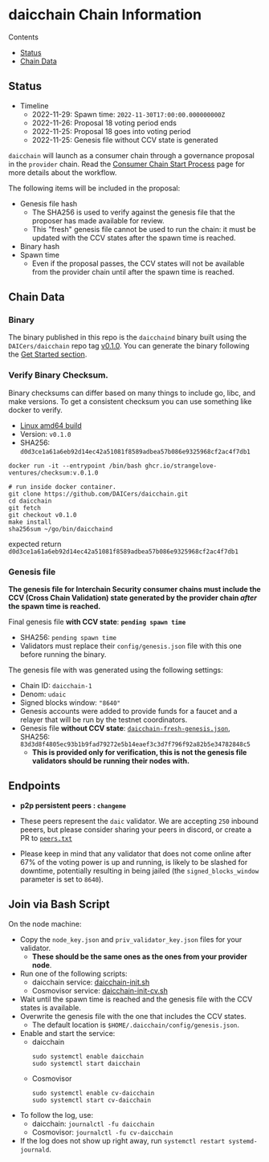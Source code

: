 # daicchain Chain Information

Contents

* [Status](#status)
* [Chain Data](#chain-data)

## Status

* Timeline
  * 2022-11-29: Spawn time: `2022-11-30T17:00:00.000000000Z`
  * 2022-11-26: Proposal 18 voting period ends
  * 2022-11-25: Proposal 18 goes into voting period
  * 2022-11-25: Genesis file without CCV state is generated

`daicchain` will launch as a consumer chain through a governance proposal in the `provider` chain. Read the [Consumer Chain Start Process](/docs/Consumer-Chain-Start-Process.md) page for more details about the workflow.

The following items will be included in the proposal:
* Genesis file hash
  * The SHA256 is used to verify against the genesis file that the proposer has made available for review.
  * This "fresh" genesis file cannot be used to run the chain: it must be updated with the CCV states after the spawn time is reached.
* Binary hash
* Spawn time
  * Even if the proposal passes, the CCV states will not be available from the provider chain until after the spawn time is reached.

## Chain Data

### Binary

The binary published in this repo is the `daicchaind` binary built using the `DAICers/daicchain` repo tag [v0.1.0](https://github.com/DAICers/daicchain/releases/tag/v0.1.0). You can generate the binary following the [Get Started section](https://github.com/DAICers/daicchain/tree/v0.1.0#get-started). 

### Verify Binary Checksum.
Binary checksums can differ based on many things to include go, libc, and make versions. To get a consistent checksum you can use something like docker to verify.

  * [Linux amd64 build](daicchaind)
  * Version: `v0.1.0`
  * SHA256: `d0d3ce1a61a6eb92d14ec42a51081f8589adbea57b086e9325968cf2ac4f7db1`

  ```
  docker run -it --entrypoint /bin/bash ghcr.io/strangelove-ventures/checksum:v.0.1.0
  ```
  ```
  # run inside docker container.
  git clone https://github.com/DAICers/daicchain.git
  cd daicchain
  git fetch
  git checkout v0.1.0
  make install
  sha256sum ~/go/bin/daicchaind
  ```
  expected return `d0d3ce1a61a6eb92d14ec42a51081f8589adbea57b086e9325968cf2ac4f7db1`

### Genesis file

**The genesis file for Interchain Security consumer chains must include the CCV (Cross Chain Validation) state generated by the provider chain _after_ the spawn time is reached.**

Final genesis file **with CCV state**: **`pending spawn time`**
- SHA256: `pending spawn time`
- Validators must replace their `config/genesis.json` file with this one before running the binary.

The genesis file with was generated using the following settings:

* Chain ID: `daicchain-1`
* Denom: `udaic`
* Signed blocks window: `"8640"`
* Genesis accounts were added to provide funds for a faucet and a relayer that will be run by the testnet coordinators.
* Genesis file **without CCV state**: [`daicchain-fresh-genesis.json`](daicchain-fresh-genesis.json), SHA256: `83d3d8f4805ec93b1b9fad79272e5b14eaef3c3d7f796f92a82b5e34782848c5`
  * **This is provided only for verification, this is not the genesis file validators should be running their nodes with.**

## Endpoints

* **p2p persistent peers : `changeme`**
* These peers represent the `daic` validator. We are accepting `250` inbound peeers, but please consider sharing your peers in discord, or create a PR to [`peers.txt`](peers.txt)

* Please keep in mind that any validator that does not come online after 67% of the voting power is up and running, is likely to be slashed for downtime, potentially resulting in being jailed (the `signed_blocks_window` parameter is set to `8640`).

## Join via Bash Script

On the node machine:
- Copy the `node_key.json` and `priv_validator_key.json` files for your validator.
  - **These should be the same ones as the ones from your provider node**.
- Run one of the following scripts:
  - daicchain service: [daicchain-init.sh](daicchain-init.sh)
  - Cosmovisor service: [daicchain-init-cv.sh](daicchain-init-cv.sh)
- Wait until the spawn time is reached and the genesis file with the CCV states is available.
- Overwrite the genesis file with the one that includes the CCV states.
  - The default location is `$HOME/.daicchain/config/genesis.json`.
- Enable and start the service:
  - daicchain
    ```
    sudo systemctl enable daicchain
    sudo systemctl start daicchain
    ```
  - Cosmovisor
    ```
    sudo systemctl enable cv-daicchain
    sudo systemctl start cv-daicchain
    ```
- To follow the log, use:
  - daicchain: `journalctl -fu daicchain`
  - Cosmovisor: `journalctl -fu cv-daicchain`
- If the log does not show up right away, run `systemctl restart systemd-journald`.
